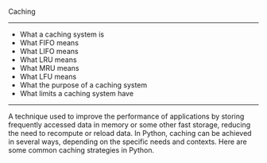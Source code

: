 Caching
<hr>
<ul>
  <li>What a caching system is</li>
  <li>What FIFO means</li>
  <li>What LIFO means</li>
  <li>What LRU means</li>
  <li>What MRU means</li>
  <li>What LFU means</li>
  <li>What the purpose of a caching system</li>
  <li>What limits a caching system have</li>
</ul>
<hr>
A technique used to improve the performance of applications by storing frequently accessed data in memory or some other fast storage, reducing the need to recompute or reload data.
In Python, caching can be achieved in several ways, depending on the specific needs and contexts. Here are some common caching strategies in Python.
